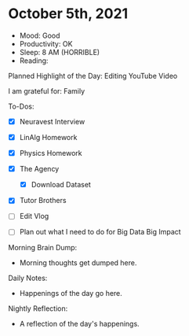 # October 5th, 2021

- Mood: Good
- Productivity: OK
- Sleep: 8 AM (HORRIBLE)
- Reading: 

Planned Highlight of the Day: Editing YouTube Video

I am grateful for: Family

To-Dos:
- [x] Neuravest Interview
- [x] LinAlg Homework
- [x] Physics Homework
- [x] The Agency
	- [x] Download Dataset
- [x] Tutor Brothers
- [ ] Edit Vlog
- [ ] Plan out what I need to do for Big Data Big Impact


Morning Brain Dump:
- Morning thoughts get dumped here.

Daily Notes:
- Happenings of the day go here.


Nightly Reflection: 
- A reflection of the day's happenings.





